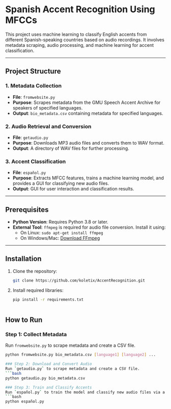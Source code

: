 # Spanish Accent Recognition Using MFCCs

This project uses machine learning to classify English accents from different Spanish-speaking countries based on audio recordings. It involves metadata scraping, audio processing, and machine learning for accent classification.

---

## Project Structure

### 1. Metadata Collection
- **File**: `fromwebsite.py`
- **Purpose**: Scrapes metadata from the GMU Speech Accent Archive for speakers of specified languages.
- **Output**: `bio_metadata.csv` containing metadata for specified languages.

### 2. Audio Retrieval and Conversion
- **File**: `getaudio.py`
- **Purpose**: Downloads MP3 audio files and converts them to WAV format.
- **Output**: A directory of WAV files for further processing.

### 3. Accent Classification
- **File**: `español.py`
- **Purpose**: Extracts MFCC features, trains a machine learning model, and provides a GUI for classifying new audio files.
- **Output**: GUI for user interaction and classification results.

---

## Prerequisites

- **Python Version**: Requires Python 3.8 or later.
- **External Tool**: `ffmpeg` is required for audio file conversion. Install it using:
  - On Linux: `sudo apt-get install ffmpeg`
  - On Windows/Mac: [Download FFmpeg](https://ffmpeg.org/download.html)

---

## Installation

1. Clone the repository:
   ```bash
   git clone https://github.com/koletix/AccentRecognition.git
2. Install required libraries:
    ```bash
    pip install -r requirements.txt



## How to Run

### Step 1: Collect Metadata
Run `fromwebsite.py` to scrape metadata and create a CSV file.
```bash
python fromwebsite.py bio_metadata.csv [language1] [language2] ...

### Step 2: Download and Convert Audio
Run `getaudio.py` to scrape metadata and create a CSV file.
```bash
python getaudio.py bio_metadata.csv

### Step 3: Train and Classify Accents
Run `español.py` to train the model and classify new audio files via a GUI.
```bash
python español.py
